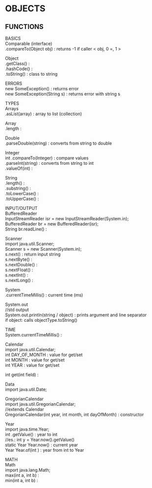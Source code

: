 # OBJECTS  
  
## FUNCTIONS  
  
BASICS  
Comparable (interface)  
.compareTo(Object obj) : returns -1 if caller < obj, 0 =, 1 >  
  
Object  
.getClass() :  
.hashCode() :  
.toString() : class to string  
  
ERRORS  
new SomeException() : returns error  
new SomeException(String s) : returns error with string s  
  
TYPES  
Arrays  
.asList(array) : array to list (collection)  
  
Array  
.length :  
  
Double  
.parseDouble(string) : converts from string to double  
  
Integer  
int .compareTo(Integer) : compare values  
.parseInt(string) : converts from string to int  
.valueOf(int) :  
  
String  
.length() :  
.substring() :  
.toLowerCase() :  
.toUpperCase() :   
  
INPUT/OUTPUT  
BufferedReader  
InputStreamReader isr = new InputStreamReader(System.in);  
BufferedReader br = new BufferedReader(isr);  
String br.readLine() :   
  
Scanner  
import java.util.Scanner;  
Scanner s = new Scanner(System.in);  
s.next() : return input string  
s.nextByte() :   
s.nextDouble() :   
s.nextFloat() :   
s.nextInt() :   
s.nextLong() :   
  
System  
.currentTimeMillis() : current time (ms)  
  
System.out  
//std output  
System.out.println(string / object) : prints argument and line separator  
				if object: calls objectType.toString()  
  
TIME  
System.currentTimeMillis() :  
  
Calendar  
import java.util.Calendar;  
int DAY_OF_MONTH : value for get/set  
int MONTH : value for get/set  
int YEAR : value for get/set  
  
int get(int field) :   
  
Data  
import java.util.Date;  
  
GregorianCalendar  
import java.util.GregorianCalendar;  
//extends Calendar  
GregorianCalendar(int year, int month, int dayOfMonth) : constructor  
  
Year  
import java.time.Year;  
int .getValue() : year to int  
	//es.: int y = Year.now().getValue()  
static Year Year.now() : current year  
Year Year.of(int ) :  year from int to Year  
  
MATH  
Math  
import java.lang.Math;  
max(int a, int b) :  
min(int a, int b) :  
